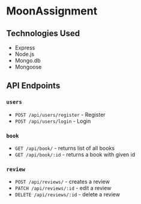 # MoonAssignment

## Technologies Used

  * Express
  * Node.js
  * Mongo.db
  * Mongoose

## API Endpoints
### `users`
* `POST /api/users/register` - Register
* `POST /api/users/login` - Login
### `book`
* `GET /api/book/` - returns list of all books
* `GET /api/book/:id` - returns a book with given id
### `review`
* `POST /api/reviews/`  - creates a review
* `PATCH /api/reviews/:id`  - edit a review
* `DELETE /api/reviews/:id`  - delete a review

